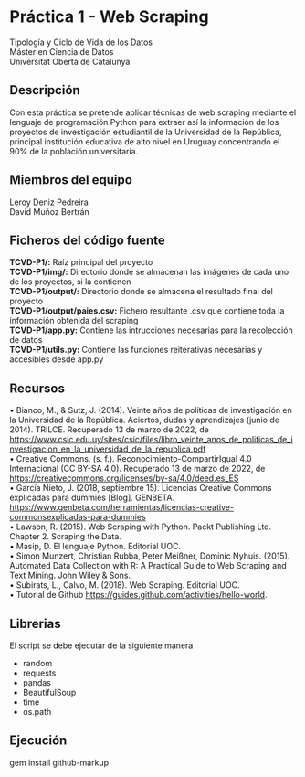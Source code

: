 # Práctica 1 - Web Scraping
Tipología y Ciclo de Vida de los Datos<br/>
Máster en Ciencia de Datos<br/>
Universitat Oberta de Catalunya <br/>

## Descripción
Con esta práctica se pretende aplicar técnicas de web scraping mediante el lenguaje de programación Python para extraer así la información de los proyectos de investigación estudiantil de la Universidad de la República, principal institución educativa de alto nivel en Uruguay concentrando el 90% de la población universitaria.

## Miembros del equipo
Leroy Deniz Pedreira <br/>
David Muñoz Bertrán

## Ficheros del código fuente
**TCVD-P1/:** Raíz principal del proyecto <br/>
**TCVD-P1/img/:** Directorio donde se almacenan las imágenes de cada uno de los proyectos, si la contienen <br/>
**TCVD-P1/output/:** Directorio donde se almacena el resultado final del proyecto <br/>
**TCVD-P1/output/paies.csv:** Fichero resultante .csv que contiene toda la información obtenida del scraping <br/>
**TCVD-P1/app.py:** Contiene las intrucciones necesarias para la recolección de datos <br/>
**TCVD-P1/utils.py:** Contiene las funciones reiterativas necesarias y accesibles desde app.py

## Recursos
• Bianco, M., & Sutz, J. (2014). Veinte años de políticas de investigación en la Universidad de la
República. Aciertos, dudas y aprendizajes (junio de 2014). TRILCE. Recuperado 13 de marzo de
2022, de https://www.csic.edu.uy/sites/csic/files/libro_veinte_anos_de_politicas_de_investigacion_en_la_universidad_de_la_republica.pdf <br/>
• Creative Commons. (s. f.). Reconocimiento-CompartirIgual 4.0 Internacional (CC BY-SA 4.0).
Recuperado 13 de marzo de 2022, de https://creativecommons.org/licenses/by-sa/4.0/deed.es_ES <br/>
• García Nieto, J. (2018, septiembre 15). Licencias Creative Commons explicadas para dummies
[Blog]. GENBETA. https://www.genbeta.com/herramientas/licencias-creative-commonsexplicadas-para-dummies <br/>
• Lawson, R. (2015). Web Scraping with Python. Packt Publishing Ltd. Chapter 2. Scraping the
Data.<br/>
• Masip, D. El lenguaje Python. Editorial UOC.</br>
• Simon Munzert, Christian Rubba, Peter Meißner, Dominic Nyhuis. (2015). Automated Data
Collection with R: A Practical Guide to Web Scraping and Text Mining. John Wiley & Sons. <br/>
• Subirats, L., Calvo, M. (2018). Web Scraping. Editorial UOC.<br/>
• Tutorial de Github https://guides.github.com/activities/hello-world.

## Librerias
El script se debe ejecutar de la siguiente manera

 - random
 - requests 
 - pandas
 - BeautifulSoup
 - time
 - os.path

## Ejecución
gem install github-markup
